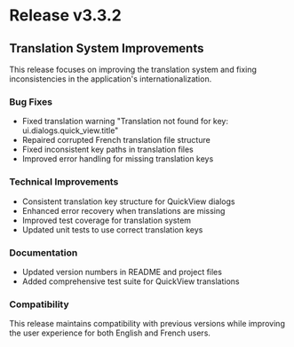 # Release v3.3.2

## Translation System Improvements

This release focuses on improving the translation system and fixing inconsistencies in the application's internationalization.

### Bug Fixes

- Fixed translation warning "Translation not found for key: ui.dialogs.quick_view.title"
- Repaired corrupted French translation file structure
- Fixed inconsistent key paths in translation files
- Improved error handling for missing translation keys

### Technical Improvements

- Consistent translation key structure for QuickView dialogs
- Enhanced error recovery when translations are missing
- Improved test coverage for translation system
- Updated unit tests to use correct translation keys

### Documentation

- Updated version numbers in README and project files
- Added comprehensive test suite for QuickView translations

### Compatibility

This release maintains compatibility with previous versions while improving the user experience for both English and French users.
